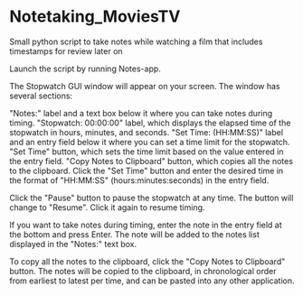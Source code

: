 # Notetaking_MoviesTV

Small python script to take notes while watching a film that includes timestamps for review later on

Launch the script by running Notes-app.

The Stopwatch GUI window will appear on your screen. The window has several sections:

"Notes:" label and a text box below it where you can take notes during timing.
"Stopwatch: 00:00:00" label, which displays the elapsed time of the stopwatch in hours, minutes, and seconds.
"Set Time: (HH:MM:SS)" label and an entry field below it where you can set a time limit for the stopwatch.
"Set Time" button, which sets the time limit based on the value entered in the entry field.
"Copy Notes to Clipboard" button, which copies all the notes to the clipboard.
Click the "Set Time" button and enter the desired time in the format of "HH:MM:SS" (hours:minutes:seconds) in the entry field.

Click the "Pause" button to pause the stopwatch at any time. The button will change to "Resume". Click it again to resume timing.

If you want to take notes during timing, enter the note in the entry field at the bottom and press Enter.
The note will be added to the notes list displayed in the "Notes:" text box.

To copy all the notes to the clipboard, click the "Copy Notes to Clipboard" button.
The notes will be copied to the clipboard, in chronological order from earliest to latest per time,
and can be pasted into any other application.